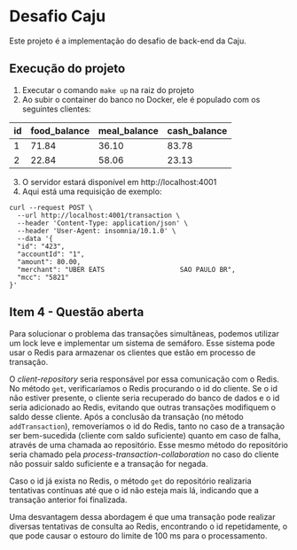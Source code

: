 # Desafio Caju

Este projeto é a implementação do desafio de back-end da Caju.

## Execução do projeto 

1. Executar o comando `make up` na raiz do projeto
2. Ao subir o container do banco no Docker, ele é populado com os seguintes clientes: 

| id  | food_balance | meal_balance | cash_balance |
| --- | ------------ | ------------ | ------------ |
| 1   | 71.84        | 36.10        | 83.78        |
| 2   | 22.84        | 58.06        | 23.13        |

3. O servidor estará disponível em http://localhost:4001
4. Aqui está uma requisição de exemplo:
```
curl --request POST \
  --url http://localhost:4001/transaction \
  --header 'Content-Type: application/json' \
  --header 'User-Agent: insomnia/10.1.0' \
  --data '{
  "id": "423",
  "accountId": "1", 
  "amount": 80.00,
  "merchant": "UBER EATS                   SAO PAULO BR",
  "mcc": "5821"
}'
```

## Item 4 - Questão aberta

Para solucionar o problema das transações simultâneas, podemos utilizar um lock leve e implementar um sistema de semáforo. Esse sistema pode usar o Redis para armazenar os clientes que estão em processo de transação.

O *client-repository* seria responsável por essa comunicação com o Redis. No método `get`, verificaríamos o Redis procurando o id do cliente. Se o id não estiver presente, o cliente seria recuperado do banco de dados e o id seria adicionado ao Redis, evitando que outras transações modifiquem o saldo desse cliente. Após a conclusão da transação (no método `addTransaction`), removeríamos o id do Redis, tanto no caso de a transação ser bem-sucedida (cliente com saldo suficiente) quanto em caso de falha, através de uma chamada ao repositório. Esse mesmo método do repositório seria chamado pela *process-transaction-collaboration* no caso do cliente não possuir saldo suficiente e a transação for negada.

Caso o id já exista no Redis, o método `get` do repositório realizaria tentativas contínuas até que o id não esteja mais lá, indicando que a transação anterior foi finalizada.

Uma desvantagem dessa abordagem é que uma transação pode realizar diversas tentativas de consulta ao Redis, encontrando o id repetidamente, o que pode causar o estouro do limite de 100 ms para o processamento.
